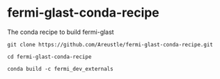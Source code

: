 # fermi-glast-conda-recipe

The conda recipe to build fermi-glast

```
git clone https://github.com/Areustle/fermi-glast-conda-recipe.git

cd fermi-glast-conda-recipe

conda build -c fermi_dev_externals 
```

